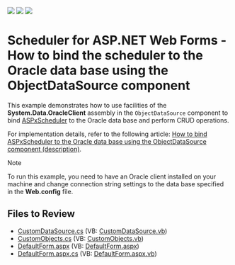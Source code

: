 <!-- default badges list -->
![](https://img.shields.io/endpoint?url=https://codecentral.devexpress.com/api/v1/VersionRange/128545936/14.2.6%2B)
[![](https://img.shields.io/badge/Open_in_DevExpress_Support_Center-FF7200?style=flat-square&logo=DevExpress&logoColor=white)](https://supportcenter.devexpress.com/ticket/details/T223139)
[![](https://img.shields.io/badge/📖_How_to_use_DevExpress_Examples-e9f6fc?style=flat-square)](https://docs.devexpress.com/GeneralInformation/403183)
<!-- default badges end -->

# Scheduler for ASP.NET Web Forms - How to bind the scheduler to the Oracle data base using the ObjectDataSource component

This example demonstrates how to use facilities of the **System.Data.OracleClient** assembly in the `ObjectDataSource` component to bind  [ASPxScheduler](https://docs.devexpress.com/AspNet/3830/components/scheduler/visual-elements/aspxscheduler) to the Oracle data base and perform CRUD operations. 

For implementation details, refer to the following article: [How to bind ASPxScheduler to the Oracle data base using the ObjectDataSource component (description)](https://supportcenter.devexpress.com/ticket/details/t223127/how-to-bind-aspxscheduler-to-the-oracle-data-base-using-the-objectdatasource-component).

> [!NOTE]
> To run this example, you need to have an Oracle client installed on your machine and change connection string settings to the data base specified in the **Web.config** file.



## Files to Review

* [CustomDataSource.cs](./CS/WebApplication1/CustomDataSource.cs) (VB: [CustomDataSource.vb](./VB/WebApplication1/CustomDataSource.vb))
* [CustomObjects.cs](./CS/WebApplication1/CustomObjects.cs) (VB: [CustomObjects.vb](./VB/WebApplication1/CustomObjects.vb))
* [DefaultForm.aspx](./CS/WebApplication1/DefaultForm.aspx) (VB: [DefaultForm.aspx](./VB/WebApplication1/DefaultForm.aspx))
* [DefaultForm.aspx.cs](./CS/WebApplication1/DefaultForm.aspx.cs) (VB: [DefaultForm.aspx.vb](./VB/WebApplication1/DefaultForm.aspx.vb))
